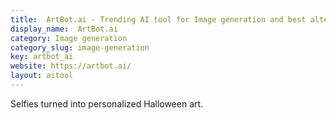```yaml
---
title:  ArtBot.ai - Trending AI tool for Image generation and best alternatives
display_name:  ArtBot.ai
category: Image generation
category_slug: image-generation
key: artbot_ai
website: https://artbot.ai/
layout: aitool
---
```


Selfies turned into personalized Halloween art.
